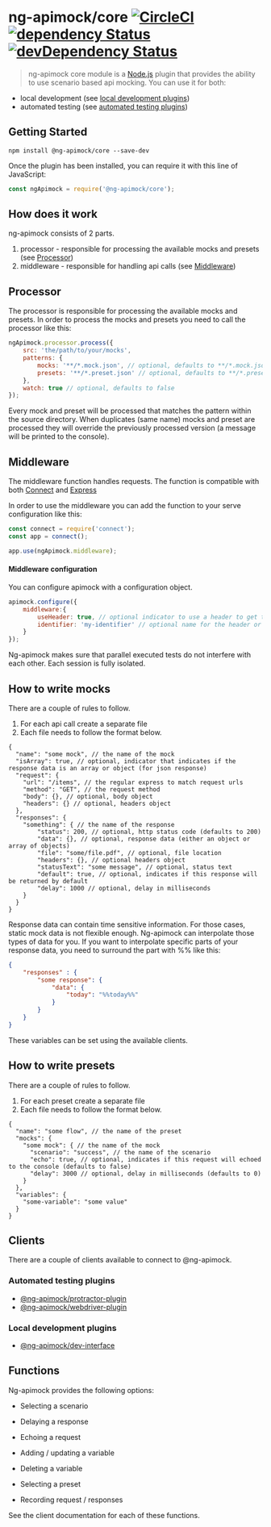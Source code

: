 # ng-apimock/core [![CircleCI](https://circleci.com/gh/ng-apimock/core.svg?style=svg)](https://circleci.com/gh/ng-apimock/core)  [![dependency Status](https://img.shields.io/david/ng-apimock/core.svg)](https://david-dm.org/ng-apimock/core) [![devDependency Status](https://img.shields.io/david/dev/ng-apimock/core.svg)](https://david-dm.org/ng-apimock/core#info=devDependencies)
> ng-apimock core module is a [Node.js](https://nodejs.org/) plugin that provides the ability to use scenario based api mocking. You can use it for both:
 - local development (see [local development plugins](#local-development-plugins))
 - automated testing (see [automated testing plugins](#automated-testing-plugins))
 
## Getting Started

```shell
npm install @ng-apimock/core --save-dev
```

Once the plugin has been installed, you can require it with this line of JavaScript:

```javascript
const ngApimock = require('@ng-apimock/core');
```
 
## How does it work
ng-apimock consists of 2 parts.

1. processor - responsible for processing the available mocks and presets (see [Processor](#Processor))
2. middleware - responsible for handling api calls (see [Middleware](#Middleware))

## Processor
The processor is responsible for processing the available mocks and presets.
In order to process the mocks and presets you need to call the processor like this:

```javascript
ngApimock.processor.process({
    src: 'the/path/to/your/mocks',
    patterns: {
        mocks: '**/*.mock.json', // optional, defaults to **/*.mock.json,
        presets: '**/*.preset.json' // optional, defaults to **/*.preset.json
    },
    watch: true // optional, defaults to false
});
```

Every mock and preset will be processed that matches the pattern within the source directory.
When duplicates (same name) mocks and preset are processed they will override the previously processed version (a message will be printed to the console).

## Middleware
The middleware function handles requests. The function is compatible with both [Connect](https://github.com/senchalabs/connect) and [Express](https://expressjs.com/en/guide/using-middleware.html)

In order to use the middleware you can add the function to your serve configuration like this:

```javascript
const connect = require('connect');
const app = connect();

app.use(ngApimock.middleware);
```

#### Middleware configuration
You can configure apimock with a configuration object.

```javascript
apimock.configure({
    middleware:{
        useHeader: true, // optional indicator to use a header to get the identifier. (defaults to false)
        identifier: 'my-identifier' // optional name for the header or cookie to contain the identifier. (defaults to 'apimockid')
    }
});
```

Ng-apimock makes sure that parallel executed tests do not interfere with each other. Each session is fully isolated.  

## How to write mocks
There are a couple of rules to follow.

1. For each api call create a separate file
2. Each file needs to follow the format below.

```
{
  "name": "some mock", // the name of the mock
  "isArray": true, // optional, indicator that indicates if the response data is an array or object (for json response)
  "request": {
    "url": "/items", // the regular express to match request urls
    "method": "GET", // the request method
    "body": {}, // optional, body object
    "headers": {} // optional, headers object
  },
  "responses": {
    "something": { // the name of the response
        "status": 200, // optional, http status code (defaults to 200)
        "data": {}, // optional, response data (either an object or array of objects)
        "file": "some/file.pdf", // optional, file location
        "headers": {}, // optional headers object  
        "statusText": "some message", // optional, status text
        "default": true, // optional, indicates if this response will be returned by default
        "delay": 1000 // optional, delay in milliseconds
    }
  }
}
```

Response data can contain time sensitive information. For those cases, static mock data is not flexible enough. 
Ng-apimock can interpolate those types of data for you. If you want to interpolate specific parts of your response data, 
you need to surround the part with %% like this:

```json
{
    "responses" : {
        "some response": {
            "data": {
                "today": "%%today%%"
            }
        }
    }
}
```

These variables can be set using the available clients.

## How to write presets
There are a couple of rules to follow.

1. For each preset create a separate file
2. Each file needs to follow the format below.

```
{
  "name": "some flow", // the name of the preset
  "mocks": {
    "some mock": { // the name of the mock
      "scenario": "success", // the name of the scenario
      "echo": true, // optional, indicates if this request will echoed to the console (defaults to false)
      "delay": 3000 // optional, delay in milliseconds (defaults to 0)
    }
  },
  "variables": {
    "some-variable": "some value"
  }
}
```

## Clients
There are a couple of clients available to connect to @ng-apimock.

### Automated testing plugins
- [@ng-apimock/protractor-plugin](https://github.com/ng-apimock/protractor-plugin)
- [@ng-apimock/webdriver-plugin](https://github.com/ng-apimock/webdriverio-plugin)

### Local development plugins
- [@ng-apimock/dev-interface](https://github.com/ng-apimock/dev-interface)

## Functions
Ng-apimock provides the following options:

- Selecting a scenario
- Delaying a response
- Echoing a request

- Adding / updating a variable
- Deleting a variable

- Selecting a preset

- Recording request / responses

See the client documentation for each of these functions.
